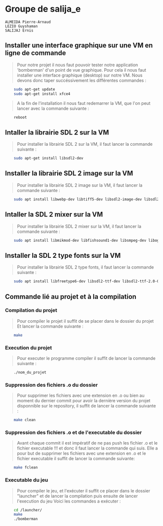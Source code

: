 # Groupe de salija_e

```
ALMEIDA Pierre-Arnaud
LEZIO Guyshaman
SALIJAJ Ernis
```

## Installer une interface graphique sur une VM en ligne de commande
> Pour notre projet il nous faut pouvoir tester notre application 'bomberman' d'un point de vue graphique.
> Pour cela il nous faut installer une interface graphique (desktop) sur notre VM.
> Nous devons donc taper succéssivement les différentes commandes : 

```bash
    sudo apt-get update
    sudo apt-get install xfce4
```

> A la fin de l'installation il nous faut redemarrer la VM, que l'on peut lancer avec la commande suivante :

```bash
    reboot
```

## Intaller la librairie SDL 2 sur la VM
> Pour installer la librairie SDL 2 sur la VM, il faut lancer la commande suivante :

```bash
    sudo apt-get install libsdl2-dev
```

## Installer la librairie SDL 2 image sur la VM
> Pour installer la librairie SDL 2 image sur la VM, il faut lancer la commande suivante :

```bash
    sudo apt install libwebp-dev libtiff5-dev libsdl2-image-dev libsdl2-image-2.0-0 -y
```

## Intaller la SDL 2 mixer sur la VM
> Pour installer la librairie SDL 2 mixer sur la VM, il faut lancer la commande suivante :

```bash
    sudo apt install libmikmod-dev libfishsound1-dev libsmpeg-dev liboggz2-dev libflac-dev libfluidsynth-dev libsdl2-mixer-dev libsdl2-mixer-2.0-0 -y
```

## Installer la SDL 2 type fonts sur la VM
> Pour installer la librairie SDL 2 type fonts, il faut lancer la commande suivante :

```bash
    sudo apt install libfreetype6-dev libsdl2-ttf-dev libsdl2-ttf-2.0-0 -y
```

## Commande lié au projet et à la compilation
### Compilation du projet
> Pour compiler le projet il suffit de se placer dans le dossier du projet
> Et lancer la commande suivante :

```bash
    make
```

### Execution du projet
> Pour executer le programme compiler il suffit de lancer la commande suivante :

```bash
    ./nom_du_projet
```
### Suppression des fichiers .o du dossier
> Pour supprimer les fichiers avec une extension en .o ou bien au moment du dernier commit pour avoir la dernière version du projet disponnible sur le repository, il suffit de lancer la commande suivante :

```bash
    make clean
```

### Suppression des fichiers .o et de l'executable du dossier
> Avant chaque commit il est impératif de ne pas push les fichier .o et le fichier executable !!! et donc il faut lancer la commande qui suis.
> Elle a pour but de supprimer les fichiers avec une extension en .o et le fichier executable il suffit de lancer la commande suivante:

```bash
    make fclean
```
### Executable du jeu
> Pour compiler le jeu, et l'exécuter il suffit ce placer dans le dossier "launcher" et de lancer la compilation puis ensuite de lancer l'execution du jeu
> Voici les commandes a exécuter :

```bash
    cd /launcher/
    make
    ./bomberman
```
